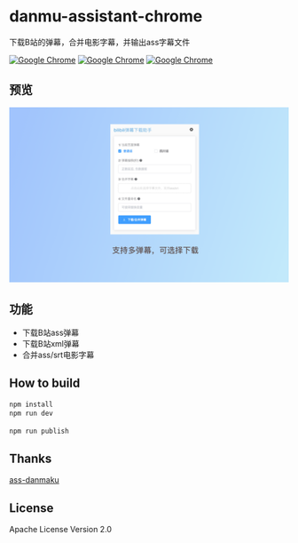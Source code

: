 # danmu-assistant-chrome
下载B站的弹幕，合并电影字幕，并输出ass字幕文件

[![Google Chrome](https://img.shields.io/chrome-web-store/v/hghegcgonadcdbkhmkbbphpplhpgkjle.svg?logo=Google%20Chrome&logoColor=red&color=blue)](https://chrome.google.com/webstore/detail/hghegcgonadcdbkhmkbbphpplhpgkjle) 
[![Google Chrome](https://img.shields.io/chrome-web-store/stars/hghegcgonadcdbkhmkbbphpplhpgkjle.svg?logo=Google%20Chrome&logoColor=red&color=blue)](https://chrome.google.com/webstore/detail/hghegcgonadcdbkhmkbbphpplhpgkjle) 
[![Google Chrome](https://img.shields.io/chrome-web-store/users/hghegcgonadcdbkhmkbbphpplhpgkjle.svg?logo=Google%20Chrome&logoColor=red&color=blue)](https://chrome.google.com/webstore/detail/hghegcgonadcdbkhmkbbphpplhpgkjle)   
## 预览
![效果图](preview/1.png)

## 功能

* 下载B站ass弹幕
* 下载B站xml弹幕
* 合并ass/srt电影字幕


## How to build

```
npm install
npm run dev

npm run publish
```

## Thanks

[ass-danmaku](https://github.com/tiansh/ass-danmaku)


## License

Apache License Version 2.0